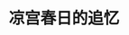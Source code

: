 ---
logo: images/official_game/凉宫春日的追忆.jpg
title: 凉宫春日的追忆
subTitle: 于2011年5月12日发售的AVG游戏，PSP/PS3平台，开发商NBGI

category: 官方游戏

hasResource: true
downloadList:
  - intro: PSP汉化
    size: 1.14GB
    link: https://pan.baidu.com/s/1kF8Cf97rW2i534D1zsnVUw
  - intro: PSP日版
    size: 1.32GB
    link: https://pan.baidu.com/s/1kF8Cf97rW2i534D1zsnVUw
  - intro: PS3日版
    size: 2.4GB
    link: https://pan.baidu.com/s/1kF8Cf97rW2i534D1zsnVUw
  - intro: 跳BUG存档
    size: 348KB
    link: https://pan.baidu.com/s/1kF8Cf97rW2i534D1zsnVUw
  - intro: 追忆CG
    size: 268.9MB
    link: https://pan.baidu.com/s/1kF8Cf97rW2i534D1zsnVUw
  - intro: 追忆BGM
    size: 79.4MB
    link: https://pan.baidu.com/s/1kF8Cf97rW2i534D1zsnVUw
  - intro: 特典mp4
    size: 80.1MB
    link: https://pan.baidu.com/s/1kF8Cf97rW2i534D1zsnVUw
  - intro: 云盘 提取码:qvbm
    size: 
    link: https://pan.baidu.com/s/1kF8Cf97rW2i534D1zsnVUw

downloadContent: |
  《凉宫春日的追忆》是于2011年5月12日发售的AVG游戏，PSP/PS3平台，开发商NBGI。<br><br>
  剧情介绍：<br>
  如果你之前曾经看过剧场版「凉宫春日的消失」——那么对于“时空修正”这一名词绝对不会耳生。<br>
  一觉醒来发觉跳跃回到了12月22日。世界变得陌生。<br>
  北高没有了S.O.S.团、没有了凉宫春日、没有了电波女长门、没有了超能力者古泉、没有了可以放出动感光波的朝比奈。<br>
  这个世界变的从未有过的“正常”与“平凡”。<br>
  但是你心里明白。面前的这个“正常的世界”恰恰是最不正常的。<br>
  你会怎么做?<br>
  你又想怎么做?<br><br>
  本作是将时间设定在电影版《凉宫春日的消失》之后展开的架空外传性质冒险类游戏，阿虚因为不明理由而回到北高祭当天。在那里等待他的是身为其他学校学生的春日和古泉，非常普通的学姐实玖瑠，以及内向的文艺社员长门所在的世界…玩家就以阿虚这个身份来体验没有SOS团的北高祭。<br>
  本作是以2天时间的北高祭作为舞台，但是要是满足时间往返条件就可以让故事发展，这就是本作所谓的“历程冒险”。<br>
  朝比奈实玖瑠（大）在本作中将作为领航员登场，并指引阿虚在时间的迷宫中航行。为了还原世界的因果律，阿虚必须收集时间平面上散落的谜之物体“次元书签”。<br><br>
  PS：特典mp4为PS3特典————3D版《God knows...》
---